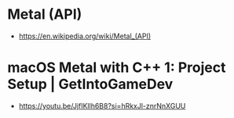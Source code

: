 # Metal (API)

- https://en.wikipedia.org/wiki/Metal_(API)

# macOS Metal with C++ 1: Project Setup | GetIntoGameDev 
- https://youtu.be/JjfIKllh6B8?si=hRkxJl-znrNnXGUU
